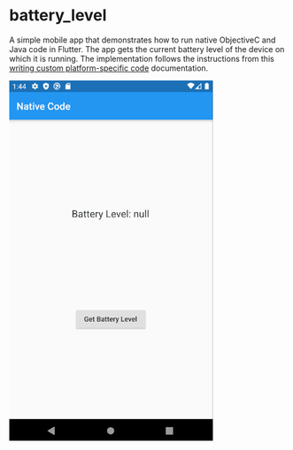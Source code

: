 # battery_level

A simple mobile app that demonstrates how to run native ObjectiveC and Java code in Flutter. The app gets the current battery level of the device on which it is running. The implementation follows the instructions from this [writing custom platform-specific code](https://flutter.dev/docs/development/platform-integration/platform-channels) documentation.

![Get Battery Level](./snapshots/GetBatteryLevel.gif)
